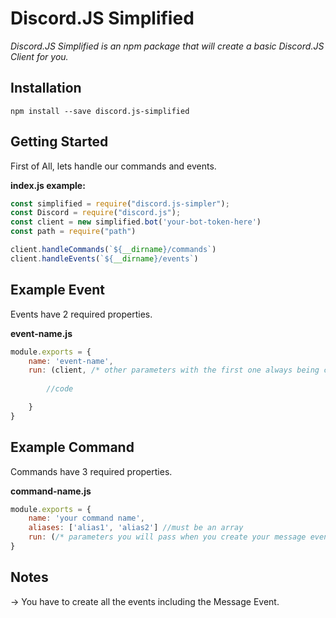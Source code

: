 # Discord.JS Simplified

*Discord.JS Simplified is an npm package that will create a basic Discord.JS Client for you.*

## Installation

```
npm install --save discord.js-simplified
```

## Getting Started

First of All, lets handle our commands and events.

**index.js example:**

```js
const simplified = require("discord.js-simpler");
const Discord = require("discord.js");
const client = new simplified.bot('your-bot-token-here')
const path = require("path")

client.handleCommands(`${__dirname}/commands`)
client.handleEvents(`${__dirname}/events`)
```

## Example Event

Events have 2 required properties.

**event-name.js**

```js
module.exports = {
    name: 'event-name',
    run: (client, /* other parameters with the first one always being client */) => {
        
        //code

    }
}
```

## Example Command

Commands have 3 required properties.

**command-name.js**

```js
module.exports = {
    name: 'your command name',
    aliases: ['alias1', 'alias2'] //must be an array
    run: (/* parameters you will pass when you create your message event */)
}
```
## Notes

 -> You have to create all the events including the Message Event.
